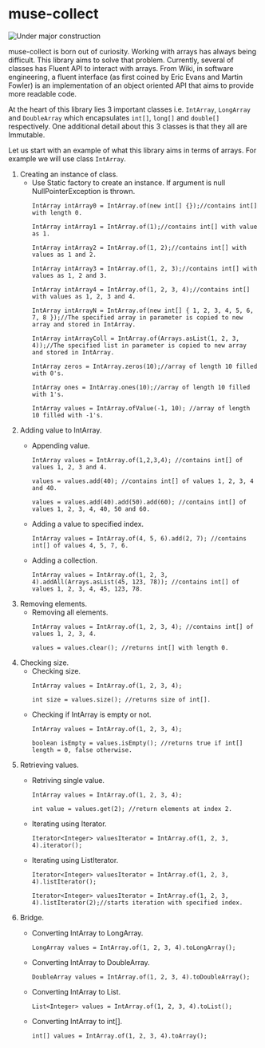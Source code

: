 # muse-collect

![Under major construction](http://www.wauchopeshowsociety.com.au/images/sl_website-under-construction.jpeg)

muse-collect is born out of curiosity. Working with arrays has always being difficult. This library aims to solve that problem. Currently, several of classes has Fluent API to interact with arrays. From Wiki, in software engineering, a fluent interface (as first coined by Eric Evans and Martin Fowler) is an implementation of an object oriented API that aims to provide more readable code.

At the heart of this library lies 3 important classes i.e. ```IntArray```, ```LongArray``` and ```DoubleArray``` which encapsulates ```int[]```, ```long[]``` and ```double[]``` respectively. One additional detail about this 3 classes is that they all are Immutable.

Let us start with an example of what this library aims in terms of arrays. For example we will use class ```IntArray```.
 1. Creating an instance of class.
    * Use Static factory to create an instance. If argument is null NullPointerException is thrown.
        ```
        IntArray intArray0 = IntArray.of(new int[] {});//contains int[] with length 0.
        
        IntArray intArray1 = IntArray.of(1);//contains int[] with value as 1.
        
        IntArray intArray2 = IntArray.of(1, 2);//contains int[] with values as 1 and 2.
        
        IntArray intArray3 = IntArray.of(1, 2, 3);//contains int[] with values as 1, 2 and 3.
        
        IntArray intArray4 = IntArray.of(1, 2, 3, 4);//contains int[] with values as 1, 2, 3 and 4.
        
        IntArray intArrayN = IntArray.of(new int[] { 1, 2, 3, 4, 5, 6, 7, 8 });//The specified array in parameter is copied to new array and stored in IntArray.
        
        IntArray intArrayColl = IntArray.of(Arrays.asList(1, 2, 3, 4));//The specified list in parameter is copied to new array and stored in IntArray.
        
        IntArray zeros = IntArray.zeros(10);//array of length 10 filled with 0's.
        
        IntArray ones = IntArray.ones(10);//array of length 10 filled with 1's.
        
        IntArray values = IntArray.ofValue(-1, 10); //array of length 10 filled with -1's.
        ```
 2. Adding value to IntArray.
    * Appending value.
        ```
        IntArray values = IntArray.of(1,2,3,4); //contains int[] of values 1, 2, 3 and 4.
        
        values = values.add(40); //contains int[] of values 1, 2, 3, 4 and 40.
        
        values = values.add(40).add(50).add(60); //contains int[] of values 1, 2, 3, 4, 40, 50 and 60.
        ```
    * Adding a value to specified index.
        
        ```
        IntArray values = IntArray.of(4, 5, 6).add(2, 7); //contains int[] of values 4, 5, 7, 6.
        ```
    * Adding a collection.
        
        ```
        IntArray values = IntArray.of(1, 2, 3, 4).addAll(Arrays.asList(45, 123, 78)); //contains int[] of values 1, 2, 3, 4, 45, 123, 78.
        ```
 3. Removing elements.
    * Removing all elements. 
        ```
        IntArray values = IntArray.of(1, 2, 3, 4); //contains int[] of values 1, 2, 3, 4.
        
        values = values.clear(); //returns int[] with length 0.
        ```
 4. Checking size.
    * Checking size. 
        ```
        IntArray values = IntArray.of(1, 2, 3, 4);
        
        int size = values.size(); //returns size of int[].
        ```
    * Checking if IntArray is empty or not.
        ```
        IntArray values = IntArray.of(1, 2, 3, 4);
        
        boolean isEmpty = values.isEmpty(); //returns true if int[] length = 0, false otherwise.
        ```
 5. Retrieving values.
    * Retriving single value.
        ```
        IntArray values = IntArray.of(1, 2, 3, 4);
        
        int value = values.get(2); //return elements at index 2.
        ```
    * Iterating using Iterator<Integer>.
        
        ```
        Iterator<Integer> valuesIterator = IntArray.of(1, 2, 3, 4).iterator();
        ```
    * Iterating using ListIterator<Integer>.
        ```
        Iterator<Integer> valuesIterator = IntArray.of(1, 2, 3, 4).listIterator();
        
        Iterator<Integer> valuesIterator = IntArray.of(1, 2, 3, 4).listIterator(2);//starts iteration with specified index.
        ```
 5. Bridge.
    * Converting IntArray to LongArray.
        
        ```
        LongArray values = IntArray.of(1, 2, 3, 4).toLongArray();
        ```
    * Converting IntArray to DoubleArray.
        
        ```
        DoubleArray values = IntArray.of(1, 2, 3, 4).toDoubleArray();
        ```
    * Converting IntArray to List<Integer>.
        
        ```
        List<Integer> values = IntArray.of(1, 2, 3, 4).toList();
        ```
    * Converting IntArray to int[].
        
        ```
        int[] values = IntArray.of(1, 2, 3, 4).toArray();
        ```
